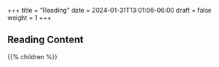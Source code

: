 +++
title = "Reading"
date = 2024-01-31T13:01:06-06:00
draft = false
weight = 1
+++

## Reading Content

{{% children %}}
